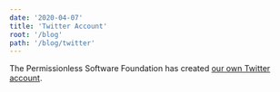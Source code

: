 ```yaml
---
date: '2020-04-07'
title: 'Twitter Account'
root: '/blog'
path: '/blog/twitter'
---
```


The Permissionless Software Foundation has created [our own Twitter account](https://twitter.com/PSF_DAO).
